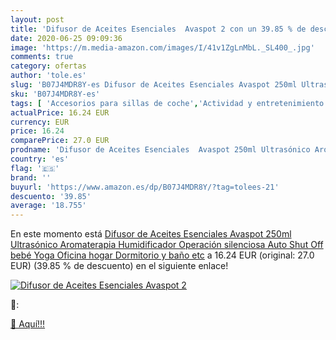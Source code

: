 ```yaml
---
layout: post
title: 'Difusor de Aceites Esenciales  Avaspot 2 con un 39.85 % de descuento'
date: 2020-06-25 09:09:36
image: 'https://m.media-amazon.com/images/I/41v1ZgLnMbL._SL400_.jpg'
comments: true
category: ofertas
author: 'tole.es'
slug: 'B07J4MDR8Y-es Difusor de Aceites Esenciales Avaspot 250ml Ultrasónico...'
sku: 'B07J4MDR8Y-es'
tags: [ 'Accesorios para sillas de coche','Actividad y entretenimiento','Andadores','Bebé','Espejos para asientos traseros','Higiene y cuidado','Sillas de coche y accesorios','Toallitas húmedas para bebé','Toallitas y accesorios para bebé','bebé', ]
actualPrice: 16.24 EUR
currency: EUR
price: 16.24
comparePrice: 27.0 EUR
prodname: 'Difusor de Aceites Esenciales  Avaspot 250ml Ultrasónico Aromaterapia Humidificador  Operación silenciosa  Auto Shut Off  bebé  Yoga  Oficina  hogar  Dormitorio y baño  etc'
country: 'es'
flag: '🇪🇸'
brand: ''
buyurl: 'https://www.amazon.es/dp/B07J4MDR8Y/?tag=tolees-21'
descuento: '39.85'
average: '18.755'
---
```


En este momento está [Difusor de Aceites Esenciales  Avaspot 250ml Ultrasónico Aromaterapia Humidificador  Operación silenciosa  Auto Shut Off  bebé  Yoga  Oficina  hogar  Dormitorio y baño  etc](https://www.amazon.es/dp/B07J4MDR8Y/?tag=tolees-21) a 16.24 EUR (original: 27.0 EUR) (39.85 %  de descuento) en el siguiente enlace!

[![Difusor de Aceites Esenciales  Avaspot 2](https://m.media-amazon.com/images/I/41v1ZgLnMbL._SL400_.jpg)](https://www.amazon.es/dp/B07J4MDR8Y/?tag=tolees-21)

🔎:


[🛒 Aquí!!!](https://www.amazon.es/dp/B07J4MDR8Y/?tag=tolees-21)
